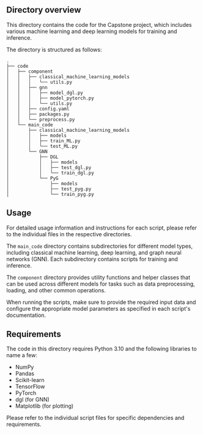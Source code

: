 ## Directory overview

This directory contains the code for the Capstone project, which includes various machine learning and deep learning models for training and inference.

The directory is structured as follows:
```
.
├── code
│   ├── component
│   │   ├── classical_machine_learning_models
│   │   │   └── utils.py
│   │   ├── gnn
│   │   │   ├── model_dgl.py
│   │   │   ├── model_pytorch.py
│   │   │   └── utils.py
│   │   ├── config.yaml
│   │   ├── packages.py
│   │   └── preprocess.py
│   └── main_code
│       ├── classical_machine_learning_models
│       │   ├── models
│       │   ├── train_ML.py
│       │   └── test_ML.py
│       └── GNN
│           ├── DGL
│           │   ├── models
│           │   ├── test_dgl.py
│           │   └── train_dgl.py
│           └── PyG
│               ├── models
│               ├── test_pyg.py
│               └── train_pyg.py

```

## Usage

For detailed usage information and instructions for each script, please refer to the individual files in the respective directories.

The `main_code` directory contains subdirectories for different model types, including classical machine learning, deep learning, and graph neural networks (GNN). Each subdirectory contains scripts for training and inference.

The `component` directory provides utility functions and helper classes that can be used across different models for tasks such as data preprocessing, loading, and other common operations.

When running the scripts, make sure to provide the required input data and configure the appropriate model parameters as specified in each script's documentation.

## Requirements

The code in this directory requires Python 3.10 and the following libraries to name a few:
- NumPy
- Pandas
- Scikit-learn
- TensorFlow
- PyTorch
- dgl (for GNN)
- Matplotlib (for plotting)

Please refer to the individual script files for specific dependencies and requirements.
